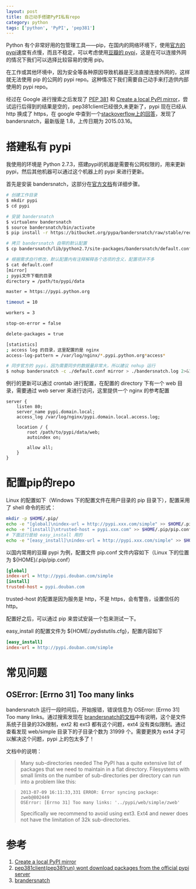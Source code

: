 ```yaml
---
layout: post
title: 自己动手搭建PyPI私有repo
category: python
tags: ['python', 'PyPI', 'pep381']
---
```


Python 有个非常好用的包管理工具——pip，在国内的网络环境下，使用[官方的 pypi](https://pypi.python.org/simple/)速度有点慢，而且不稳定，可以考虑使用[豆瓣的 pypi](http://pypi.douban.com/simple/)，这是在可以连接外网的情况下我们可以选择比较容易的使用 pip。

在工作或其他环境中，因为安全等各种原因导致机器是无法直接连接外网的，这样就无法使用 pip 的公网的 pypi repo。这种情况下我们需要自己动手来打造供内部使用的 pypi repo。

经过在 Google 进行搜索之后发现了 [PEP 381](https://www.python.org/dev/peps/pep-0381/) 和 [Create a local PyPI mirror](https://aboutsimon.com/2012/02/24/create-a-local-pypi-mirror/)，尝试运行后得到的结果是空的，pep381client已经很久未更新了，pypi 现在已经从 http 换成了 https，在 google 中查到一个[stackoverflow上的回答](http://stackoverflow.com/questions/17667835/pep381clientpep381run-wont-download-packages-from-the-official-pypi-server)，发现了 bandersnatch，最新版是 1.8，上传日期为 2015.03.16。

# 搭建私有 pypi

我使用的环境是 Python 2.7.3，搭建pypi的机器是需要有公网权限的，用来更新 pypi，然后其他机器可以通过这个机器上的 pypi 来进行更新。

首先是安装 bandersnatch，这部分在[官方文档](https://pypi.python.org/pypi/bandersnatch#installation)有详细步骤。

```bash
# 创建工作目录
$ mkdir pypi
$ cd pypi

# 安装 bandersnatch
$ virtualenv bandersnatch
$ source bandersnatch/bin/activate
$ pip install -r https://bitbucket.org/pypa/bandersnatch/raw/stable/requirements.txt

# 拷贝 bandersnatch 自带的默认配置
$ cp bandersnatch/lib/python2.7/site-packages/bandersnatch/default.conf .

# 根据需求自行修改，默认配置内有注释解释各个选项的含义，配置项并不多
$ cat default.conf
[mirror]
; pypi文件下载的目录
directory = /path/to/pypi/data

master = https://pypi.python.org

timeout = 10

workers = 3

stop-on-error = false

delete-packages = true

[statistics]
; access log 的目录，这里配置的是 nginx
access-log-pattern = /var/log/nginx/*.pypi.python.org*access*

# 同步官方的 pypi，因为需要同步的数据量非常大，所以建议 nohup 运行
$ nohup bandersnatch -c ./default.conf mirror > ./bandersnatch.log 2>&1 &
```

例行的更新可以通过 crontab 进行配置，在配置的 directory 下有一个 web 目录，需要通过 web server 来进行访问，这里提供一个 nginx 的参考配置

```
server {
    listen 80;
    server_name pypi.domain.local;
    access_log /var/log/nginx/pypi.domain.local.access.log;

    location / {
        root /path/to/pypi/data/web;
        autoindex on;

        allow all;
    }
}
```

# 配置pip的repo

Linux 的配置如下（Windows 下的配置文件在用户目录的 pip 目录下），配置采用了 shell 命令的形式：

```bash
mkdir -p $HOME/.pip/
echo -e "[global]\nindex-url = http://pypi.xxx.com/simple" >> $HOME/.pip/pip.conf
echo -e "[install]\ntrusted-host = pypi.xxx.com" >> $HOME/.pip/pip.conf
# 下面这行是给 easy_install 用的
echo -e "[easy_install]\nindex-url = http://pypi.xxx.com/simple" >> $HOME/.pydistutils.cfg
```

以国内常用的豆瓣 pypi 为例，配置文件 pip.conf 文件内容如下（Linux 下的位置为 ${HOME}/.pip/pip.conf）

```ini
[global]
index-url = http://pypi.douban.com/simple
[install]
trusted-host = pypi.douban.com
```

trusted-host 的配置是因为服务是 http，不是 https，会有警告，设置信任的 http。

配置好之后，可以通过 pip 来尝试安装一个包来测试一下。

easy_install 的配置文件为 ${HOME/.pydistutils.cfg}，配置内容如下

```ini
[easy_install]
index-url = http://pypi.douban.com/simple
```

# 常见问题

## OSError: [Errno 31] Too many links
bandersnatch 运行一段时间后，开始报错，错误信息为 OSError: [Errno 31] Too many links。通过搜索发现在 [brandersnatch的文档](https://pypi.python.org/pypi/bandersnatch#operational-notes)中有说明，这个是文件系统子目录的32k限制，ext2 和 ext3 都有这个问题，ext4 没有类似限制。通过查看发现 web/simple 目录下的子目录个数为 31999 个。需要更换为 ext4 才可以解决这个问题，pypi 上的包太多了！

文档中的说明：

>Many sub-directories needed
>The PyPI has a quite extensive list of packages that we need to maintain in a flat directory. Filesystems with small limits on the number of sub-directories per directory can run into a problem like this:

>```
>2013-07-09 16:11:33,331 ERROR: Error syncing package: zweb@802449
>OSError: [Errno 31] Too many links: '../pypi/web/simple/zweb'
>```
>Specifically we recommend to avoid using ext3. Ext4 and newer does not have the limitation of 32k sub-directories.

# 参考

1. [Create a local PyPI mirror](https://aboutsimon.com/2012/02/24/create-a-local-pypi-mirror/)
1. [pep381client(pep381run) wont download packages from the official pypi server](http://stackoverflow.com/questions/17667835/pep381clientpep381run-wont-download-packages-from-the-official-pypi-server)
1. [brandersnatch](https://pypi.python.org/pypi/bandersnatch)
